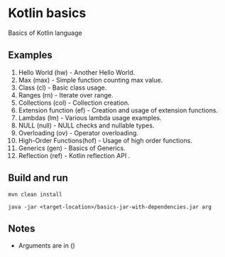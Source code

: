# Kotlin basics

Basics of Kotlin language

## Examples
1. Hello World (hw) - Another Hello World.
2. Max (max) - Simple function counting max value.
3. Class (cl) - Basic class usage.
4. Ranges (rn) - Iterate over range.
5. Collections (col) - Collection creation.
6. Extension function (ef) - Creation and usage of extension functions.
7. Lambdas (lm) - Various lambda usage examples.
8. NULL (null) - NULL checks and nullable types.
9. Overloading (ov) - Operator overloading.
10. High-Order Functions(hof) - Usage of high order functions.
11. Generics (gen) - Basics of Generics.
12. Reflection (ref) - Kotlin reflection API .


## Build and run

```
mvn clean install

java -jar <target-location>/basics-jar-with-dependencies.jar arg
```

## Notes

- Arguments are in ()
